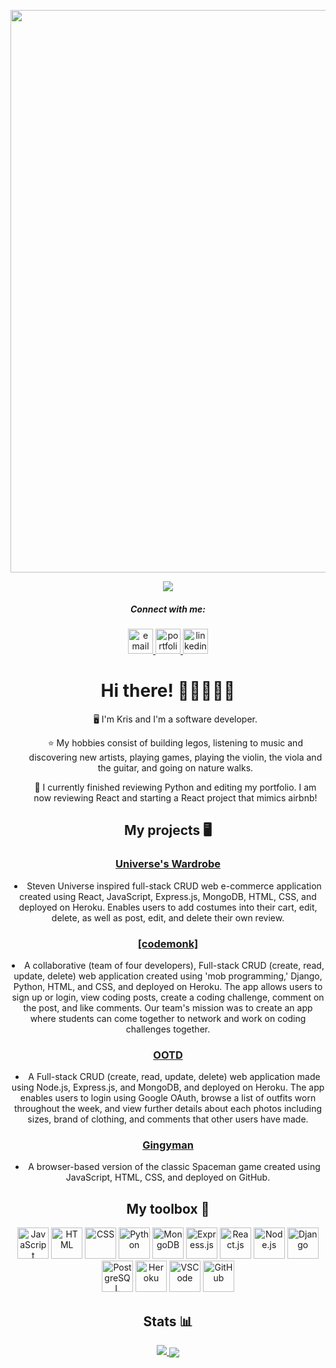 <p align="center">
  <img src="https://i.imgur.com/wCFeIac.gif" width="900px" />
</p>

<div align="center">
  <img src="https://komarev.com/ghpvc/?username=kristina-lim&style=flat-square&color=ab784e"/>
</div>

<div align="center">
  <h5>Connect with me:</h5>
  <a href="mailto:khlim.developer@gmail.com">
    <img src="https://cdn-icons-png.flaticon.com/512/3296/3296464.png" alt="email" width="40" height="40" />
  </a>
  <a href="https://kristina-lim.netlify.app">
    <img src="https://cdn-icons-png.flaticon.com/512/8568/8568490.png" alt="portfolio" width="40" height="40" />
  </a>
  <a href="https://www.linkedin.com/in/kristina-lim-01">
    <img src="https://cdn-icons-png.flaticon.com/512/207/207084.png" alt="linkedin" width="40" height="40" />
  </a>
</div>

<div align="center">
  <h1> Hi there! 👋🏻👩🏻‍💻 </h1>
  <ul>🖥 I'm Kris and I'm a software developer.</ul>
  <ul>⭐️ My hobbies consist of building legos, listening to music and discovering new artists, playing games,
  playing the violin, the viola and the guitar, and going on nature walks.</ul>
  <ul>🔭 I currently finished reviewing Python and editing my portfolio. I am now reviewing React and starting a React project that mimics airbnb!</ul>
</div>

<div align="center">
  <h2>My projects 🖥</h2>
  <h3>
    <a href="http://universe-wardrobe.herokuapp.com/">
      Universe's Wardrobe
    </a>
  </h3>
  <li>Steven Universe inspired full-stack CRUD web e-commerce application created using React, JavaScript, Express.js, MongoDB, HTML, CSS, and deployed on Heroku. Enables users to add costumes into their cart, edit, delete, as well as post, edit, and delete their own review.</li>
  <h3>
    <a href="http://codemonk-wars.herokuapp.com/">
      [codemonk]
    </a>
  </h3>
  <li>A collaborative (team of four developers), Full-stack CRUD (create, read, update, delete) web application created using 'mob programming,' Django, Python, HTML, and CSS, and deployed on Heroku. The app allows users to sign up or login, view coding posts, create a coding challenge, comment on the post, and like comments. Our team's mission was to create an app where students can come together to network and work on coding challenges together.</li>
  <h3>
    <a href="http://ootd-fit-of-the-day.herokuapp.com/">
      OOTD
    </a>
  </h3>
  <li>A Full-stack CRUD (create, read, update, delete) web application made using Node.js, Express.js, and MongoDB, and deployed on Heroku. The app enables users to login using Google OAuth, browse a list of outfits worn throughout the week, and view further details about each photos including sizes, brand of clothing, and comments that other users have made.</li>
  <h3>
    <a href="https://kristina-lim.github.io/Gingyman/">
      Gingyman
    </a>
  </h3>
  <li>A browser-based version of the classic Spaceman game created using JavaScript, HTML, CSS, and deployed on GitHub.</li>
</div>

<div align="center">
  <h2>My toolbox 🧰</h2>
  <img src="https://cdn-icons-png.flaticon.com/512/8945/8945581.png" alt="JavaScript" width="50" height="50" />
  <img src="https://cdn-icons-png.flaticon.com/512/8945/8945486.png" alt="HTML" width="50" height="50" />
  <img src="https://cdn-icons-png.flaticon.com/512/8945/8945626.png" alt="CSS" width="50" height="50" />
  <img src="https://cdn-icons-png.flaticon.com/512/2570/2570575.png" alt="Python" width="50" height="50" />
  <img src="https://cdn-icons-png.flaticon.com/512/392/392071.png" alt="MongoDB" width="50" height="50" />
  <img src="https://cdn-icons-png.flaticon.com/512/477/477430.png" alt="Express.js" width="50" height="50" />
  <img src="https://cdn-icons-png.flaticon.com/512/1183/1183621.png" alt="React.js" width="50" height="50" />
  <img src="https://cdn-icons-png.flaticon.com/512/5726/5726104.png" alt="Node.js" width="50" height="50" />
  <img src="https://icon-library.com/images/django-icon/django-icon-10.jpg" alt="Django" width="50" height="50" />
  <img src="https://cdn-icons-png.flaticon.com/512/5968/5968342.png" alt="PostgreSQL" width="50" height="50" />
  <img src="https://cdn-icons-png.flaticon.com/512/873/873120.png" alt="Heroku" width="50" height="50" />
  <img src="https://cdn-icons-png.flaticon.com/512/906/906324.png" alt="VSCode" width="50" height="50" />
  <img src="https://cdn-icons-png.flaticon.com/512/1322/1322053.png" alt="GitHub" width="50" height="50" />
</div>

<div align="center">
  <h2>Stats 📊</h2>
  <a href="https://github.com/anuraghazra/github-readme-stats">
    <img src="https://github-readme-stats.vercel.app/api/top-langs/?username=kristina-lim&layout=compact&theme=gruvbox_light"/>
  </a>
  <a href="https://github.com/anuraghazra/convoychat">
    <img align="center" src="https://github-readme-stats.vercel.app/api?username=kristina-lim&theme=gruvbox_light&show_icons=true" />
  </a>
</div>

<!--
**kristina-lim/kristina-lim** is a ✨ _special_ ✨ repository because its `README.md` (this file) appears on your GitHub profile.

